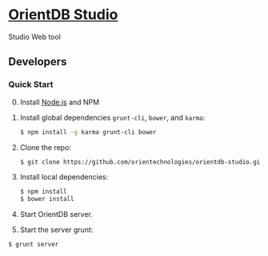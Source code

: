 # [OrientDB Studio](https://github.com/orientechnologies/orientdb-studio)

Studio Web tool



## Developers

### Quick Start

0. Install [Node.js](http://nodejs.org/) and NPM 

1. Install global dependencies `grunt-cli`, `bower`, and `karma`:

    ```bash
    $ npm install -g karma grunt-cli bower
    ```

2. Clone the repo:

	```bash
	$ git clone https://github.com/orientechnologies/orientdb-studio.git
	```

3. Install local dependencies:

    ```bash
    $ npm install
    $ bower install
    ```

4. Start OrientDB server.


5. Start the server grunt:

>
	$ grunt server







